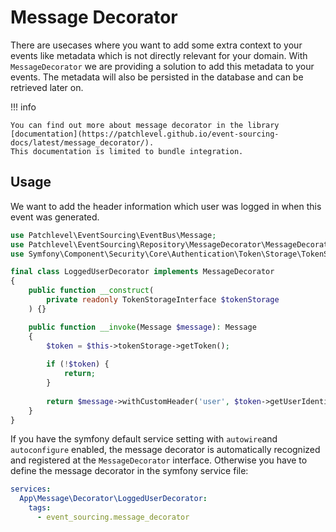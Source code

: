 # Message Decorator

There are usecases where you want to add some extra context to your events like metadata which is not directly relevant
for your domain. With `MessageDecorator` we are providing a solution to add this metadata to your events. The metadata
will also be persisted in the database and can be retrieved later on.

!!! info

    You can find out more about message decorator in the library 
    [documentation](https://patchlevel.github.io/event-sourcing-docs/latest/message_decorator/). 
    This documentation is limited to bundle integration.

## Usage

We want to add the header information which user was logged in when this event was generated.

```php
use Patchlevel\EventSourcing\EventBus\Message;
use Patchlevel\EventSourcing\Repository\MessageDecorator\MessageDecorator;
use Symfony\Component\Security\Core\Authentication\Token\Storage\TokenStorageInterface;

final class LoggedUserDecorator implements MessageDecorator
{
    public function __construct(
        private readonly TokenStorageInterface $tokenStorage
    ) {}

    public function __invoke(Message $message): Message
    {
        $token = $this->tokenStorage->getToken();
        
        if (!$token) {
            return;
        }
        
        return $message->withCustomHeader('user', $token->getUserIdentifier());
    }
} 
```

If you have the symfony default service setting with `autowire`and `autoconfigure` enabled,
the message decorator is automatically recognized and registered at the `MessageDecorator` interface.
Otherwise you have to define the message decorator in the symfony service file:

```yaml
services:
  App\Message\Decorator\LoggedUserDecorator:
    tags:
      - event_sourcing.message_decorator
```